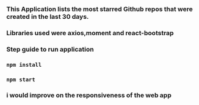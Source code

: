 ### This Application lists the most starred Github repos that were created in the last 30 days.

### Libraries used were axios,moment and react-bootstrap 

### Step guide to run application 
### `npm install`
### `npm start`


### i would improve on the responsiveness of the web app
